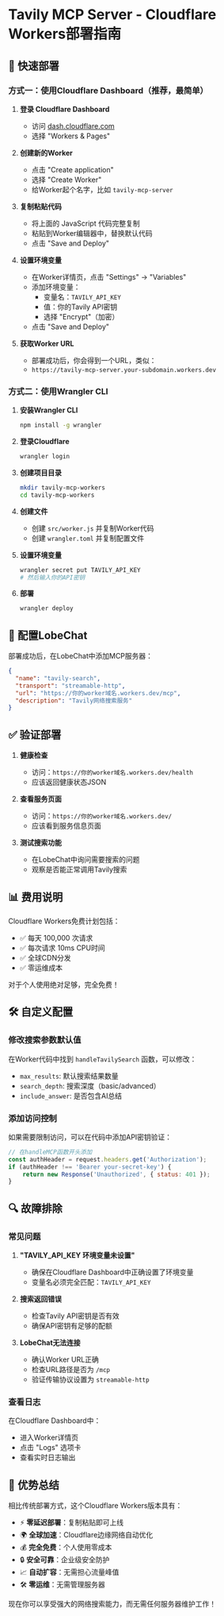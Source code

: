 # Tavily MCP Server - Cloudflare Workers部署指南

## 🚀 快速部署

### 方式一：使用Cloudflare Dashboard（推荐，最简单）

1. **登录 Cloudflare Dashboard**
   - 访问 [dash.cloudflare.com](https://dash.cloudflare.com)
   - 选择 "Workers & Pages"

2. **创建新的Worker**
   - 点击 "Create application"
   - 选择 "Create Worker"
   - 给Worker起个名字，比如 `tavily-mcp-server`

3. **复制粘贴代码**
   - 将上面的 JavaScript 代码完整复制
   - 粘贴到Worker编辑器中，替换默认代码
   - 点击 "Save and Deploy"

4. **设置环境变量**
   - 在Worker详情页，点击 "Settings" → "Variables"
   - 添加环境变量：
     - 变量名：`TAVILY_API_KEY`
     - 值：你的Tavily API密钥
     - 选择 "Encrypt"（加密）
   - 点击 "Save and Deploy"

5. **获取Worker URL**
   - 部署成功后，你会得到一个URL，类似：
   - `https://tavily-mcp-server.your-subdomain.workers.dev`

### 方式二：使用Wrangler CLI

1. **安装Wrangler CLI**
   ```bash
   npm install -g wrangler
   ```

2. **登录Cloudflare**
   ```bash
   wrangler login
   ```

3. **创建项目目录**
   ```bash
   mkdir tavily-mcp-workers
   cd tavily-mcp-workers
   ```

4. **创建文件**
   - 创建 `src/worker.js` 并复制Worker代码
   - 创建 `wrangler.toml` 并复制配置文件

5. **设置环境变量**
   ```bash
   wrangler secret put TAVILY_API_KEY
   # 然后输入你的API密钥
   ```

6. **部署**
   ```bash
   wrangler deploy
   ```

## 🔧 配置LobeChat

部署成功后，在LobeChat中添加MCP服务器：

```json
{
  "name": "tavily-search",
  "transport": "streamable-http",
  "url": "https://你的worker域名.workers.dev/mcp",
  "description": "Tavily网络搜索服务"
}
```

## ✅ 验证部署

1. **健康检查**
   - 访问：`https://你的worker域名.workers.dev/health`
   - 应该返回健康状态JSON

2. **查看服务页面**
   - 访问：`https://你的worker域名.workers.dev/`
   - 应该看到服务信息页面

3. **测试搜索功能**
   - 在LobeChat中询问需要搜索的问题
   - 观察是否能正常调用Tavily搜索

## 📊 费用说明

Cloudflare Workers免费计划包括：
- ✅ 每天 100,000 次请求
- ✅ 每次请求 10ms CPU时间
- ✅ 全球CDN分发
- ✅ 零运维成本

对于个人使用绝对足够，完全免费！

## 🛠️ 自定义配置

### 修改搜索参数默认值
在Worker代码中找到 `handleTavilySearch` 函数，可以修改：
- `max_results`: 默认搜索结果数量
- `search_depth`: 搜索深度（basic/advanced）
- `include_answer`: 是否包含AI总结

### 添加访问控制
如果需要限制访问，可以在代码中添加API密钥验证：

```javascript
// 在handleMCP函数开头添加
const authHeader = request.headers.get('Authorization');
if (authHeader !== 'Bearer your-secret-key') {
    return new Response('Unauthorized', { status: 401 });
}
```

## 🔍 故障排除

### 常见问题

1. **"TAVILY_API_KEY 环境变量未设置"**
   - 确保在Cloudflare Dashboard中正确设置了环境变量
   - 变量名必须完全匹配：`TAVILY_API_KEY`

2. **搜索返回错误**
   - 检查Tavily API密钥是否有效
   - 确保API密钥有足够的配额

3. **LobeChat无法连接**
   - 确认Worker URL正确
   - 检查URL路径是否为 `/mcp`
   - 验证传输协议设置为 `streamable-http`

### 查看日志
在Cloudflare Dashboard中：
- 进入Worker详情页
- 点击 "Logs" 选项卡
- 查看实时日志输出

## 🎯 优势总结

相比传统部署方式，这个Cloudflare Workers版本具有：

- ⚡ **零延迟部署**：复制粘贴即可上线
- 🌍 **全球加速**：Cloudflare边缘网络自动优化
- 💰 **完全免费**：个人使用零成本
- 🔒 **安全可靠**：企业级安全防护
- 📈 **自动扩容**：无需担心流量峰值
- 🛠️ **零运维**：无需管理服务器

现在你可以享受强大的网络搜索能力，而无需任何服务器维护工作！